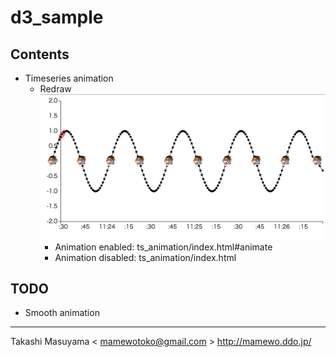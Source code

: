 d3_sample
=========

Contents
--------

* Timeseries animation
    * Redraw ![ts animation screenshot](img/ts_animation.png)
       * Animation enabled: ts_animation/index.html#animate
       * Animation disabled: ts_animation/index.html

TODO
----
* Smooth animation

----
Takashi Masuyama < mamewotoko@gmail.com >
http://mamewo.ddo.jp/
